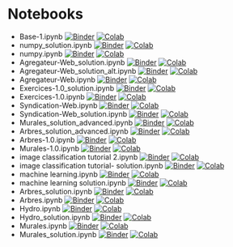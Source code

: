 # Notebooks

- Base-1.ipynb [![Binder](https://mybinder.org/badge_logo.svg)](https://mybinder.org/v2/gh/mtlpy/ateliers-prog/main?labpath=notebooks%2FBase-1.ipynb) [![Colab](https://colab.research.google.com/assets/colab-badge.svg)](https://colab.research.google.com/github/mtlpy/ateliers-prog/blob/main/notebooks%2FBase-1.ipynb)
- numpy_solution.ipynb [![Binder](https://mybinder.org/badge_logo.svg)](https://mybinder.org/v2/gh/mtlpy/ateliers-prog/main?labpath=notebooks%2Fnumpy_solution.ipynb) [![Colab](https://colab.research.google.com/assets/colab-badge.svg)](https://colab.research.google.com/github/mtlpy/ateliers-prog/blob/main/notebooks%2Fnumpy_solution.ipynb)
- numpy.ipynb [![Binder](https://mybinder.org/badge_logo.svg)](https://mybinder.org/v2/gh/mtlpy/ateliers-prog/main?labpath=notebooks%2Fnumpy.ipynb) [![Colab](https://colab.research.google.com/assets/colab-badge.svg)](https://colab.research.google.com/github/mtlpy/ateliers-prog/blob/main/notebooks%2Fnumpy.ipynb)
- Agregateur-Web_solution.ipynb [![Binder](https://mybinder.org/badge_logo.svg)](https://mybinder.org/v2/gh/mtlpy/ateliers-prog/main?labpath=notebooks%2FAgregateur-Web_solution.ipynb) [![Colab](https://colab.research.google.com/assets/colab-badge.svg)](https://colab.research.google.com/github/mtlpy/ateliers-prog/blob/main/notebooks%2FAgregateur-Web_solution.ipynb)
- Agregateur-Web_solution_alt.ipynb [![Binder](https://mybinder.org/badge_logo.svg)](https://mybinder.org/v2/gh/mtlpy/ateliers-prog/main?labpath=notebooks%2FAgregateur-Web_solution_alt.ipynb) [![Colab](https://colab.research.google.com/assets/colab-badge.svg)](https://colab.research.google.com/github/mtlpy/ateliers-prog/blob/main/notebooks%2FAgregateur-Web_solution_alt.ipynb)
- Agregateur-Web.ipynb [![Binder](https://mybinder.org/badge_logo.svg)](https://mybinder.org/v2/gh/mtlpy/ateliers-prog/main?labpath=notebooks%2FAgregateur-Web.ipynb) [![Colab](https://colab.research.google.com/assets/colab-badge.svg)](https://colab.research.google.com/github/mtlpy/ateliers-prog/blob/main/notebooks%2FAgregateur-Web.ipynb)
- Exercices-1.0_solution.ipynb [![Binder](https://mybinder.org/badge_logo.svg)](https://mybinder.org/v2/gh/mtlpy/ateliers-prog/main?labpath=notebooks%2FExercices-1.0_solution.ipynb) [![Colab](https://colab.research.google.com/assets/colab-badge.svg)](https://colab.research.google.com/github/mtlpy/ateliers-prog/blob/main/notebooks%2FExercices-1.0_solution.ipynb)
- Exercices-1.0.ipynb [![Binder](https://mybinder.org/badge_logo.svg)](https://mybinder.org/v2/gh/mtlpy/ateliers-prog/main?labpath=notebooks%2FExercices-1.0.ipynb) [![Colab](https://colab.research.google.com/assets/colab-badge.svg)](https://colab.research.google.com/github/mtlpy/ateliers-prog/blob/main/notebooks%2FExercices-1.0.ipynb)
- Syndication-Web.ipynb [![Binder](https://mybinder.org/badge_logo.svg)](https://mybinder.org/v2/gh/mtlpy/ateliers-prog/main?labpath=notebooks%2FSyndication-Web.ipynb) [![Colab](https://colab.research.google.com/assets/colab-badge.svg)](https://colab.research.google.com/github/mtlpy/ateliers-prog/blob/main/notebooks%2FSyndication-Web.ipynb)
- Syndication-Web_solution.ipynb [![Binder](https://mybinder.org/badge_logo.svg)](https://mybinder.org/v2/gh/mtlpy/ateliers-prog/main?labpath=notebooks%2FSyndication-Web_solution.ipynb) [![Colab](https://colab.research.google.com/assets/colab-badge.svg)](https://colab.research.google.com/github/mtlpy/ateliers-prog/blob/main/notebooks%2FSyndication-Web_solution.ipynb)
- Murales_solution_advanced.ipynb [![Binder](https://mybinder.org/badge_logo.svg)](https://mybinder.org/v2/gh/mtlpy/ateliers-prog/main?labpath=notebooks%2FMurales_solution_advanced.ipynb) [![Colab](https://colab.research.google.com/assets/colab-badge.svg)](https://colab.research.google.com/github/mtlpy/ateliers-prog/blob/main/notebooks%2FMurales_solution_advanced.ipynb)
- Arbres_solution_advanced.ipynb [![Binder](https://mybinder.org/badge_logo.svg)](https://mybinder.org/v2/gh/mtlpy/ateliers-prog/main?labpath=notebooks%2FArbres_solution_advanced.ipynb) [![Colab](https://colab.research.google.com/assets/colab-badge.svg)](https://colab.research.google.com/github/mtlpy/ateliers-prog/blob/main/notebooks%2FArbres_solution_advanced.ipynb)
- Arbres-1.0.ipynb [![Binder](https://mybinder.org/badge_logo.svg)](https://mybinder.org/v2/gh/mtlpy/ateliers-prog/main?labpath=notebooks%2FArbres-1.0.ipynb) [![Colab](https://colab.research.google.com/assets/colab-badge.svg)](https://colab.research.google.com/github/mtlpy/ateliers-prog/blob/main/notebooks%2FArbres-1.0.ipynb)
- Murales-1.0.ipynb [![Binder](https://mybinder.org/badge_logo.svg)](https://mybinder.org/v2/gh/mtlpy/ateliers-prog/main?labpath=notebooks%2FMurales-1.0.ipynb) [![Colab](https://colab.research.google.com/assets/colab-badge.svg)](https://colab.research.google.com/github/mtlpy/ateliers-prog/blob/main/notebooks%2FMurales-1.0.ipynb)
- image classification tutorial 2.ipynb [![Binder](https://mybinder.org/badge_logo.svg)](https://mybinder.org/v2/gh/mtlpy/ateliers-prog/main?labpath=notebooks%2Fimage%20classification%20tutorial%202.ipynb) [![Colab](https://colab.research.google.com/assets/colab-badge.svg)](https://colab.research.google.com/github/mtlpy/ateliers-prog/blob/main/notebooks%2Fimage%20classification%20tutorial%202.ipynb)
- image classification tutorial- solution.ipynb [![Binder](https://mybinder.org/badge_logo.svg)](https://mybinder.org/v2/gh/mtlpy/ateliers-prog/main?labpath=notebooks%2Fimage%20classification%20tutorial-%20solution.ipynb) [![Colab](https://colab.research.google.com/assets/colab-badge.svg)](https://colab.research.google.com/github/mtlpy/ateliers-prog/blob/main/notebooks%2Fimage%20classification%20tutorial-%20solution.ipynb)
- machine learning.ipynb [![Binder](https://mybinder.org/badge_logo.svg)](https://mybinder.org/v2/gh/mtlpy/ateliers-prog/main?labpath=notebooks%2Fmachine%20learning.ipynb) [![Colab](https://colab.research.google.com/assets/colab-badge.svg)](https://colab.research.google.com/github/mtlpy/ateliers-prog/blob/main/notebooks%2Fmachine%20learning.ipynb)
- machine learning solution.ipynb [![Binder](https://mybinder.org/badge_logo.svg)](https://mybinder.org/v2/gh/mtlpy/ateliers-prog/main?labpath=notebooks%2Fmachine%20learning%20solution.ipynb) [![Colab](https://colab.research.google.com/assets/colab-badge.svg)](https://colab.research.google.com/github/mtlpy/ateliers-prog/blob/main/notebooks%2Fmachine%20learning%20solution.ipynb)
- Arbres_solution.ipynb [![Binder](https://mybinder.org/badge_logo.svg)](https://mybinder.org/v2/gh/mtlpy/ateliers-prog/main?labpath=notebooks%2FArbres_solution.ipynb) [![Colab](https://colab.research.google.com/assets/colab-badge.svg)](https://colab.research.google.com/github/mtlpy/ateliers-prog/blob/main/notebooks%2FArbres_solution.ipynb)
- Arbres.ipynb [![Binder](https://mybinder.org/badge_logo.svg)](https://mybinder.org/v2/gh/mtlpy/ateliers-prog/main?labpath=notebooks%2FArbres.ipynb) [![Colab](https://colab.research.google.com/assets/colab-badge.svg)](https://colab.research.google.com/github/mtlpy/ateliers-prog/blob/main/notebooks%2FArbres.ipynb)
- Hydro.ipynb [![Binder](https://mybinder.org/badge_logo.svg)](https://mybinder.org/v2/gh/mtlpy/ateliers-prog/main?labpath=notebooks%2FHydro.ipynb) [![Colab](https://colab.research.google.com/assets/colab-badge.svg)](https://colab.research.google.com/github/mtlpy/ateliers-prog/blob/main/notebooks%2FHydro.ipynb)
- Hydro_solution.ipynb [![Binder](https://mybinder.org/badge_logo.svg)](https://mybinder.org/v2/gh/mtlpy/ateliers-prog/main?labpath=notebooks%2FHydro_solution.ipynb) [![Colab](https://colab.research.google.com/assets/colab-badge.svg)](https://colab.research.google.com/github/mtlpy/ateliers-prog/blob/main/notebooks%2FHydro_solution.ipynb)
- Murales.ipynb [![Binder](https://mybinder.org/badge_logo.svg)](https://mybinder.org/v2/gh/mtlpy/ateliers-prog/main?labpath=notebooks%2FMurales.ipynb) [![Colab](https://colab.research.google.com/assets/colab-badge.svg)](https://colab.research.google.com/github/mtlpy/ateliers-prog/blob/main/notebooks%2FMurales.ipynb)
- Murales_solution.ipynb [![Binder](https://mybinder.org/badge_logo.svg)](https://mybinder.org/v2/gh/mtlpy/ateliers-prog/main?labpath=notebooks%2FMurales_solution.ipynb) [![Colab](https://colab.research.google.com/assets/colab-badge.svg)](https://colab.research.google.com/github/mtlpy/ateliers-prog/blob/main/notebooks%2FMurales_solution.ipynb)
